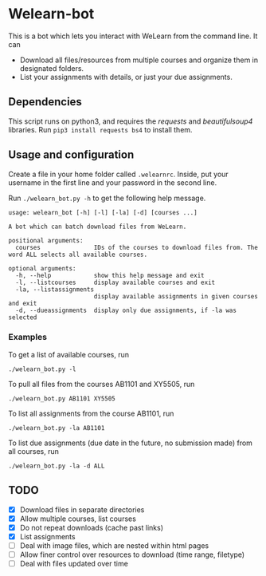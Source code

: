 # Welearn-bot
This is a bot which lets you interact with WeLearn from the command line. It can 
- Download all files/resources from multiple courses and organize them in designated folders.
- List your assignments with details, or just your due assignments.

## Dependencies
This script runs on python3, and requires the *requests* and *beautifulsoup4* libraries. Run `pip3 install requests bs4` to install them.

## Usage and configuration
Create a file in your home folder called `.welearnrc`. Inside, put your username in the first line and your password in the second line.

Run `./welearn_bot.py -h` to get the following help message.
```
usage: welearn_bot [-h] [-l] [-la] [-d] [courses ...]

A bot which can batch download files from WeLearn.

positional arguments:
  courses               IDs of the courses to download files from. The word ALL selects all available courses.

optional arguments:
  -h, --help            show this help message and exit
  -l, --listcourses     display available courses and exit
  -la, --listassignments
                        display available assignments in given courses and exit
  -d, --dueassignments  display only due assignments, if -la was selected
```

### Examples
To get a list of available courses, run
```
./welearn_bot.py -l
```
To pull all files from the courses AB1101 and XY5505, run 
```
./welearn_bot.py AB1101 XY5505
```
To list all assignments from the course AB1101, run
```
./welearn_bot.py -la AB1101
```
To list due assignments (due date in the future, no submission made) from all courses, run
```
./welearn_bot.py -la -d ALL
```

## TODO
- [x] Download files in separate directories
- [x] Allow multiple courses, list courses
- [x] Do not repeat downloads (cache past links)
- [x] List assignments
- [ ] Deal with image files, which are nested within html pages
- [ ] Allow finer control over resources to download (time range, filetype)
- [ ] Deal with files updated over time
